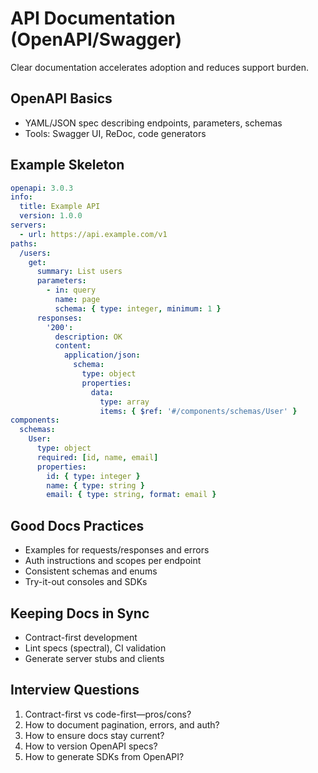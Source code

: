 # API Documentation (OpenAPI/Swagger)

Clear documentation accelerates adoption and reduces support burden.

## OpenAPI Basics

- YAML/JSON spec describing endpoints, parameters, schemas
- Tools: Swagger UI, ReDoc, code generators

## Example Skeleton

```yaml
openapi: 3.0.3
info:
  title: Example API
  version: 1.0.0
servers:
  - url: https://api.example.com/v1
paths:
  /users:
    get:
      summary: List users
      parameters:
        - in: query
          name: page
          schema: { type: integer, minimum: 1 }
      responses:
        '200':
          description: OK
          content:
            application/json:
              schema:
                type: object
                properties:
                  data:
                    type: array
                    items: { $ref: '#/components/schemas/User' }
components:
  schemas:
    User:
      type: object
      required: [id, name, email]
      properties:
        id: { type: integer }
        name: { type: string }
        email: { type: string, format: email }
```

## Good Docs Practices

- Examples for requests/responses and errors
- Auth instructions and scopes per endpoint
- Consistent schemas and enums
- Try-it-out consoles and SDKs

## Keeping Docs in Sync

- Contract-first development
- Lint specs (spectral), CI validation
- Generate server stubs and clients

## Interview Questions

1. Contract-first vs code-first—pros/cons?
2. How to document pagination, errors, and auth?
3. How to ensure docs stay current?
4. How to version OpenAPI specs?
5. How to generate SDKs from OpenAPI?
